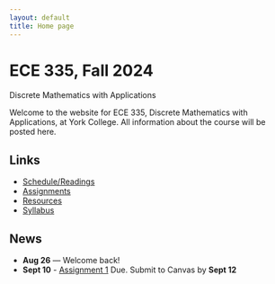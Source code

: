 ```yaml
---
layout: default
title: Home page
---
```


# ECE 335, Fall 2024

<div id="subtitle">Discrete Mathematics with Applications</div>

Welcome to the website for ECE 335, Discrete Mathematics with Applications, at York College.  All information about the course will be posted here.

## Links

* [Schedule/Readings](schedule.html)
* [Assignments](assign/index.html)
* [Resources](resources.html)
* [Syllabus](syllabus.html)

## News
* **Aug 26** &mdash; Welcome back!
* **Sept 10** - [Assignment 1](assign/assign01.html) Due. Submit to Canvas by **Sept 12**


<!--
* **May 27 - NO CLASS - Memorial Day**
* **May 29** - [Assignment 2](assign/assign02.html) Due. Submit to Canvas by **May 31**
* **June 3 - EXAM I**
* **June 12** - [Assignment 3](assign/assign03.html) Due. Submit to Canvas by **June 14**
* **June 17 - NO CLASS**
* **June 19** - [Assignment 4](assign/assign04.html) Due. Submit to Canvas by **June 21**
* **June 24, June 26 - BREAK - NO CLASS**
* **July 8** - [Assignment 5](assign/assign05.html) Due. Submit to Canvas by **July 10**
* **July 10 - EXAM II**
* **July 24** - [Assignment 6](assign/assign06.html) Due. Submit to Canvas by **July 26**
* **July 29 - EXAM III**
* **July 31 - NO CLASS**
* **Aug 7 - FINAL EXAM**
-->
